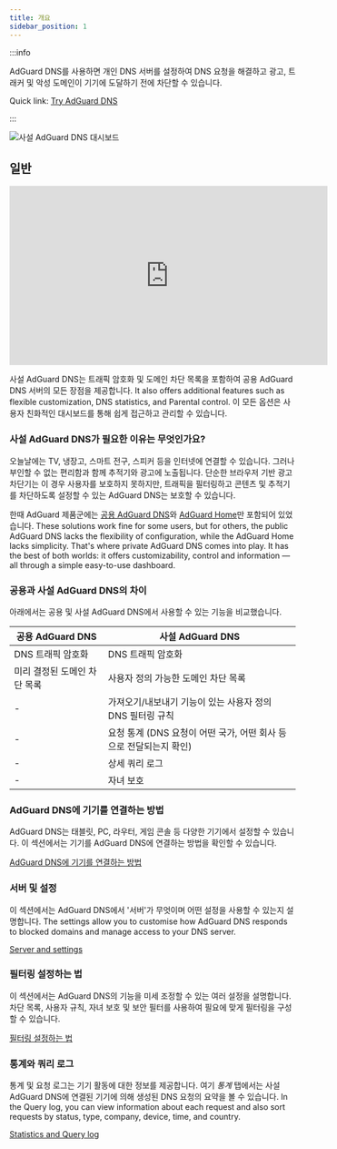 ```yaml
---
title: 개요
sidebar_position: 1
---
```


:::info

AdGuard DNS를 사용하면 개인 DNS 서버를 설정하여 DNS 요청을 해결하고 광고, 트래커 및 악성 도메인이 기기에 도달하기 전에 차단할 수 있습니다.

Quick link: [Try AdGuard DNS](https://agrd.io/download-dns)

:::

![사설 AdGuard DNS 대시보드](https://cdn.adtidy.org/public/Adguard/Blog/private_adguard_dns/main.png)

## 일반

<iframe width="560" height="315" class="youtube-video" src="https://www.youtube-nocookie.com/embed/ME3_Ms9LO8M" title="YouTube 동영상 플레이어" frameborder="0" allow="accelerometer; autoplay; clipboard-write; encrypted-media; gyroscope; picture-in-picture" allowfullscreen></iframe>

사설 AdGuard DNS는 트래픽 암호화 및 도메인 차단 목록을 포함하여 공용 AdGuard DNS 서버의 모든 장점을 제공합니다. It also offers additional features such as flexible customization, DNS statistics, and Parental control. 이 모든 옵션은 사용자 친화적인 대시보드를 통해 쉽게 접근하고 관리할 수 있습니다.

### 사설 AdGuard DNS가 필요한 이유는 무엇인가요?

오늘날에는 TV, 냉장고, 스마트 전구, 스피커 등을 인터넷에 연결할 수 있습니다. 그러나 부인할 수 없는 편리함과 함께 추적기와 광고에 노출됩니다. 단순한 브라우저 기반 광고 차단기는 이 경우 사용자를 보호하지 못하지만, 트래픽을 필터링하고 콘텐츠 및 추적기를 차단하도록 설정할 수 있는 AdGuard DNS는 보호할 수 있습니다.

한때 AdGuard 제품군에는 [공용 AdGuard DNS](../public-dns/overview.md)와 [AdGuard Home](https://github.com/AdguardTeam/AdGuardHome)만 포함되어 있었습니다. These solutions work fine for some users, but for others, the public AdGuard DNS lacks the flexibility of configuration, while the AdGuard Home lacks simplicity. That's where private AdGuard DNS comes into play. It has the best of both worlds: it offers customizability, control and information — all through a simple easy-to-use dashboard.

### 공용과 사설 AdGuard DNS의 차이

아래에서는 공용 및 사설 AdGuard DNS에서 사용할 수 있는 기능을 비교했습니다.

| 공용 AdGuard DNS   | 사설 AdGuard DNS                            |
| ---------------- | ----------------------------------------- |
| DNS 트래픽 암호화      | DNS 트래픽 암호화                               |
| 미리 결정된 도메인 차단 목록 | 사용자 정의 가능한 도메인 차단 목록                      |
| -                | 가져오기/내보내기 기능이 있는 사용자 정의 DNS 필터링 규칙        |
| -                | 요청 통계 (DNS 요청이 어떤 국가, 어떤 회사 등으로 전달되는지 확인) |
| -                | 상세 쿼리 로그                                  |
| -                | 자녀 보호                                     |


<!-- ## How to set up private AdGuard DNS

### For devices that support DoH, DoT, and DoQ

1. Go to your [AdGuard DNS dashboard](https://agrd.io/download-dns) (if not logged in, log in using your AdGuard account)
1. Click *Connect device* and follow on-screen instructions

:::note Supported platforms:

- Android
- iOS
- Windows
- Mac
- Linux
- Routers
- Gaming consoles
- Smart TVs

:::

Every device that you add in the AdGuard DNS panel has its own unique address that can be used if the device supports modern encrypted DNS protocols (DoH, DoT, and DoQ).

### For devices that do not support DoH, DoT, and DoQ

If the device does not support encrypted DNS and you have to use plain DNS, there are two more ways to allow AdGuard DNS to recognize the device — use dedicated IP addresses or link device's IP address.

:::note

Use plain DNS addresses only if you have no other options: this reduces the security of DNS requests. If you decide to use plain DNS, we recommend that you choose dedicated IP addresses.

:::

#### Dedicated IP addresses

For every device that you connect to AdGuard DNS, you'll be offered two dedicated IPv6 addresses that you can enter in your device settings. Using both IPv6 addresses is not mandatory, but often devices might request you to enter two IPv6 addresses.

When you connect to them, AdGuard DNS will be able to determine which particular device is sending DNS requests and display statistics for it. And you'll be able to configure DNS rules specifically for this device.

Unfortunately, not all service providers offer IPv6 support, and not all devices allow you to configure IPv6 addresses. If this is your case, you may have to rely on the Linked IP method.

#### Linked IP

If you connect your device to AdGuard DNS via Linked IP, the service will count all plain DNS requests coming from that IP address towards that "device". With this connection method, you would have to reconnect manually or through a special program each time the device's IP changes, which happens after each reboot.

The only requirement for linking IP is that **it must be a residential IP address**.

:::note

A residential IP address is an IP address assigned to a device connected to a residential ISP. It is typically associated with a physical location and is allocated to individual homes or apartments. Residential IP addresses are used by regular Internet users for their everyday online activities, such as browsing the web, accessing social media platforms, sending emails, or streaming content.

:::

If you're trying to link a residential IP address and AdGuard DNS does not allow you to do that, please contact our support team at support@adguard-dns.io.

## Private AdGuard DNS features

### Statistics

In the *Statistics* tab you can see all the summarized statistics on DNS queries made by devices connected to your Private AdGuard  DNS. It shows the total number and geography of requests, the number of blocked requests, the list of companies the requests were addressed to, requests types and top requested domains.

![Private AdGuard DNS dashboard statistics](https://cdn.adtidy.org/public/Adguard/Blog/private_adguard_dns/statistics.png)

### Traffic destination

This feature shows you where DNS requests sent by your devices go. On top of seeing the map of request destinations, you can filter the information by date, device and country.

![Private AdGuard DNS dashboard traffic](https://cdn.adtidy.org/public/Adguard/Blog/private_adguard_dns/traffic_destination.png)

### Companies

This tab allows you to quickly check which companies send the most requests, and which companies have the most blocked requests.

![Private AdGuard DNS dashboard companies](https://cdn.adtidy.org/public/Adguard/Blog/private_adguard_dns/companies.png)

### Query log

This is a detailed log where you can check out the information on every single request and also sort requests by status, type, company, device, time, country.

![Private AdGuard DNS dashboard query log](https://cdn.adtidy.org/public/Adguard/Blog/private_adguard_dns/query_log.png)

## Server settings

This section features a range of settings allowing you to customize the operation of private AdGuard DNS, ensuring the Internet functions exactly as you desire.

### Blocklists management

The *Blocklists* feature allows you to specify which domains you want to block and which you don't. Choose from a variety of blocklists for different purposes.

![Private AdGuard DNS dashboard blocklists](https://cdn.adtidy.org/public/Adguard/Blog/private_adguard_dns/blocklists.png)

### Security settings

Even if you're aware of all the tricks online scammers use, there's always a risk you'll accidentally click a malicious link. To protect yourself from such accidents, go to the *Security settings* section and check the boxes next to the options listed there.

The *Block malicious, phishing, and scam domains* feature will block domains found in the dedicated database. And the *Block newly registered domains* will block all domains registered less than 30 days ago, which are often considered risky for your online privacy.

### Parental control

To protect your child from online content you deem inappropriate, set up and activate the *Parental control* option. In addition to options such as "adult content" blocking and safe search, we've added the ability to manually specify domains for blocking and set a schedule for the *Parental control* to work accordingly.

![Parental control](https://cdn.adtidy.org/public/Adguard/Blog/private_adguard_dns/parental_control.png)

### User rules

For cases where pre-installed blocklists with thousands of rules are not enough, we have a handy feature called *User rules*. Here you can manually add custom rules to block/unblock a specific domain or import custom rule lists (see [DNS filtering rules syntax](../general/dns-filtering-syntax.md)). You can export the lists.

![Private AdGuard DNS dashboard user rules](https://cdn.adtidy.org/public/Adguard/Blog/private_adguard_dns/import.png)

### DNS-over-HTTPS with authentication

DNS-over-HTTPS with authentication provides a login and password to connect to the server. This can limit access to unauthorized users and increase security.

To enable this feature, go to *Server settings* → *Devices* → *Settings* and change the DNS server to the one with authentication. Select *Deny other protocols* to disable alternative protocol usage, ensuring exclusive DNS-over-HTTPS authentication and blocking third-party access.

![DNS-over-HTTPS with authentication](https://cdn.adtidy.org/content/release_notes/dns/v2-7/http-auth/http-auth-en.png)

## Advanced

Here you can set the way AdGuard DNS must respond to blocked domains:

- Default — zero IP address
- NXDOMAIN — the domain does not exist
- REFUSED — the server has refused to process the request
- Custom IP — you can manually specify an IP address

Additionally, you can adjust the *Time to live* (TTL) setting. This parameter defines the time period (in seconds) that a client device caches the response to a DNS request. A higher TTL means that even if a previously blocked domain is unblocked, it may still appear as blocked for a while. A TTL of 0 indicates that the device does not cache responses.

In the Advanced section, there are three options that can be customized:

- Block access to iCloud Private Relay. Devices that use iCloud Private Relay may ignore DNS settings. Enabling this option ensures that AdGuard DNS can effectively protect your device.
- Block Firefox canary domain. This setting prevents Firefox from automatically switching to its DoH resolver when AdGuard DNS is set as the system-wide DNS service.
- Log IP addresses. If this option is enabled, IP addresses associated with incoming DNS requests will be recorded and displayed in the Query log.

### Access settings

Here you can manage an access to your DNS server by configuring the following settings:

- Allowed clients. Specify which clients are permitted to use your DNS server. Please note that allowed clients are not counted in added access rules, only disallowed clients and domains

![Added rules](https://cdn.adtidy.org/content/kb/dns/private/rules_added.png)

- Disallowed clients. List clients that are denied to use your DNS server
- Disallowed domains. Specify domain names that will be denied access to your DNS server. Wildcards and DNS filtering rules can also be listed here

:::note

If you only want to use DNS on certain AS numbers or IP addresses, you should block everything else in the Disallowed clients field. Simply allowing only the necessary numbers and addresses in the *Allowed clients* field won’t be enough.

:::

By setting up these options, you can control who uses your DNS server and prevent potential DDoS attacks. Requests that are not allowed will not appear in your Query log, and they are free of charge.-->

### AdGuard DNS에 기기를 연결하는 방법

AdGuard DNS는 태블릿, PC, 라우터, 게임 콘솔 등 다양한 기기에서 설정할 수 있습니다. 이 섹션에서는 기기를 AdGuard DNS에 연결하는 방법을 확인할 수 있습니다.

[AdGuard DNS에 기기를 연결하는 방법](/private-dns/connect-devices/connect-devices.md)

### 서버 및 설정

이 섹션에서는 AdGuard DNS에서 '서버'가 무엇이며 어떤 설정을 사용할 수 있는지 설명합니다. The settings allow you to customise how AdGuard DNS responds to blocked domains and manage access to your DNS server.

[Server and settings](/private-dns/server-and-settings/server-and-settings.md)

### 필터링 설정하는 법

이 섹션에서는 AdGuard DNS의 기능을 미세 조정할 수 있는 여러 설정을 설명합니다. 차단 목록, 사용자 규칙, 자녀 보호 및 보안 필터를 사용하여 필요에 맞게 필터링을 구성할 수 있습니다.

[필터링 설정하는 법](/private-dns/setting-up-filtering/blocklists.md)

### 통계와 쿼리 로그

통계 및 요청 로그는 기기 활동에 대한 정보를 제공합니다. 여기 *통계* 탭에서는 사설 AdGuard DNS에 연결된 기기에 의해 생성된 DNS 요청의 요약을 볼 수 있습니다. In the Query log, you can view information about each request and also sort requests by status, type, company, device, time, and country.

[Statistics and Query log](/private-dns/statistics-and-log/statistics.md)
